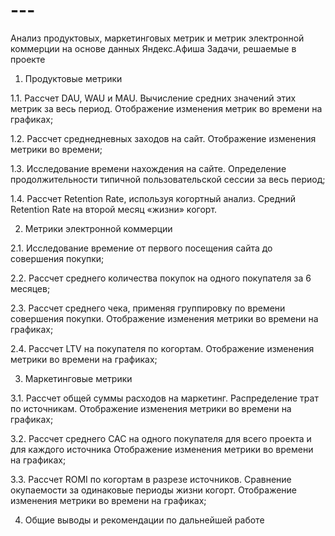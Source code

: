 # ---
Анализ продуктовых, маркетинговых метрик и метрик электронной коммерции на основе данных Яндекс.Афиша
Задачи, решаемые в проекте

1. Продуктовые метрики

1.1. Рассчет DAU, WAU и MAU. Вычисление средних значений этих метрик за весь период. Отображение изменения метрик во времени на графиках;

1.2. Рассчет среднедневных заходов на сайт. Отображение изменения метрики во времени;

1.3. Исследование времени нахождения на сайте. Определение продолжительности типичной пользовательской сессии за весь период;

1.4. Рассчет Retention Rate, используя когортный анализ. Средний Retention Rate на второй месяц «жизни» когорт.

2. Метрики электронной коммерции

2.1. Исследование времение от первого посещения сайта до совершения покупки;

2.2. Рассчет среднего количества покупок на одного покупателя за 6 месяцев;

2.3. Рассчет среднего чека, применяя группировку по времени совершения покупки. Отображение изменения метрики во времени на графиках;

2.4. Рассчет LTV на покупателя по когортам. Отображение изменения метрики во времени на графиках;

3. Маркетинговые метрики

3.1. Рассчет общей суммы расходов на маркетинг. Распределение трат по источникам. Отображение изменения метрики во времени на графиках;

3.2. Рассчет среднего CAC на одного покупателя для всего проекта и для каждого источника Отображение изменения метрики во времени на графиках;

3.3. Рассчет ROMI по когортам в разрезе источников. Сравнение окупаемости за одинаковые периоды жизни когорт. Отображение изменения метрики во времени на графиках;

4. Общие выводы и рекомендации по дальнейшей работе
